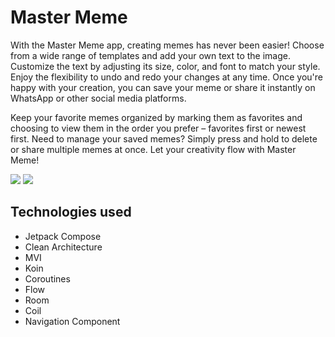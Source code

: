 # Master Meme

With the Master Meme app, creating memes has never been easier! Choose from a wide range of templates and add your own text to the image. Customize the text by adjusting its size, color, and font to match your style. Enjoy the flexibility to undo and redo your changes at any time. Once you're happy with your creation, you can save your meme or share it instantly on WhatsApp or other social media platforms.

Keep your favorite memes organized by marking them as favorites and choosing to view them in the order you prefer – favorites first or newest first. Need to manage your saved memes? Simply press and hold to delete or share multiple memes at once. Let your creativity flow with Master Meme!

<img src="https://github.com/KatarinaB96/MasterMeme/blob/screenshots/screenshots/mastermeme_1.png">
<img src="https://github.com/KatarinaB96/MasterMeme/blob/screenshots/screenshots/mastermeme_2.png">

## Technologies used
- Jetpack Compose
- Clean Architecture
- MVI
- Koin
- Coroutines
- Flow
- Room
- Coil
- Navigation Component
